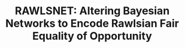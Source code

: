---
title: "RAWLSNET: Altering Bayesian Networks to Encode Rawlsian Fair Equality of Opportunity"
collection: publications
permalink: /publication/rawlsnet
paperurl: 'https://dl.acm.org/doi/10.1145/3461702.3462618'
videourl: 'https://slideslive.com/38956119/rawlsnet-altering-bayesian-networks-to-encode-rawlsian-fair-equality-of-opportunity'
codeurl: 'https://github.com/dliu18/rawlsnet'
citation: "<b style=\"color:#1b9e77;\">[C1]</b> <b>D. Liu</b>, Z. Shafi, W. Fleisher, T. Eliassi-Rad, and S. Alfeld. <i>RAWLSNET: Altering Bayesian Networks to Encode Rawlsian Fair Equality of Opportunity</i>. AIES'21."
---